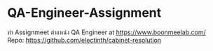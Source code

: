 # QA-Engineer-Assignment
ทำ Assignmeet ตำแหน่ง QA Engineer at https://www.boonmeelab.com/ <br>
Repo: https://github.com/electinth/cabinet-resolution

